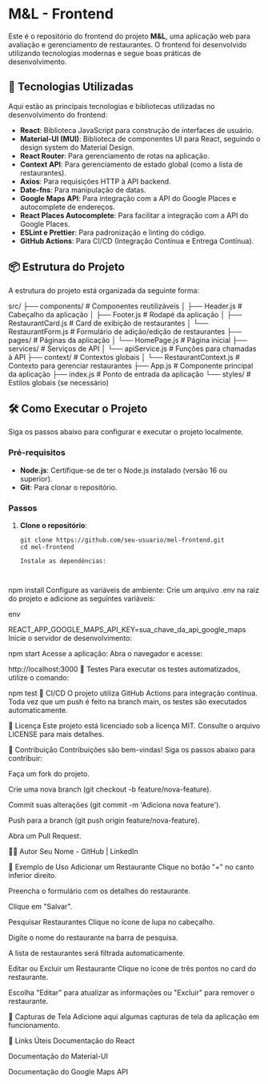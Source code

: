 # M&L - Frontend

Este é o repositório do frontend do projeto **M&L**, uma aplicação web para avaliação e gerenciamento de restaurantes. O frontend foi desenvolvido utilizando tecnologias modernas e segue boas práticas de desenvolvimento.

## 🚀 Tecnologias Utilizadas

Aqui estão as principais tecnologias e bibliotecas utilizadas no desenvolvimento do frontend:

- **React**: Biblioteca JavaScript para construção de interfaces de usuário.
- **Material-UI (MUI)**: Biblioteca de componentes UI para React, seguindo o design system do Material Design.
- **React Router**: Para gerenciamento de rotas na aplicação.
- **Context API**: Para gerenciamento de estado global (como a lista de restaurantes).
- **Axios**: Para requisições HTTP à API backend.
- **Date-fns**: Para manipulação de datas.
- **Google Maps API**: Para integração com a API do Google Places e autocomplete de endereços.
- **React Places Autocomplete**: Para facilitar a integração com a API do Google Places.
- **ESLint e Prettier**: Para padronização e linting do código.
- **GitHub Actions**: Para CI/CD (Integração Contínua e Entrega Contínua).

## 📦 Estrutura do Projeto

A estrutura do projeto está organizada da seguinte forma:

src/
├── components/ # Componentes reutilizáveis
│ ├── Header.js # Cabeçalho da aplicação
│ ├── Footer.js # Rodapé da aplicação
│ ├── RestaurantCard.js # Card de exibição de restaurantes
│ └── RestaurantForm.js # Formulário de adição/edição de restaurantes
├── pages/ # Páginas da aplicação
│ └── HomePage.js # Página inicial
├── services/ # Serviços de API
│ └── apiService.js # Funções para chamadas à API
├── context/ # Contextos globais
│ └── RestaurantContext.js # Contexto para gerenciar restaurantes
├── App.js # Componente principal da aplicação
├── index.js # Ponto de entrada da aplicação
└── styles/ # Estilos globais (se necessário)


## 🛠️ Como Executar o Projeto

Siga os passos abaixo para configurar e executar o projeto localmente.

### Pré-requisitos

- **Node.js**: Certifique-se de ter o Node.js instalado (versão 16 ou superior).
- **Git**: Para clonar o repositório.

### Passos

1. **Clone o repositório**:
   ```
   git clone https://github.com/seu-usuario/mel-frontend.git
   cd mel-frontend

   Instale as dependências:



npm install
Configure as variáveis de ambiente:
Crie um arquivo .env na raiz do projeto e adicione as seguintes variáveis:

env

REACT_APP_GOOGLE_MAPS_API_KEY=sua_chave_da_api_google_maps
Inicie o servidor de desenvolvimento:

npm start
Acesse a aplicação:
Abra o navegador e acesse:


http://localhost:3000
🧪 Testes
Para executar os testes automatizados, utilize o comando:



npm test
🚀 CI/CD
O projeto utiliza GitHub Actions para integração contínua. Toda vez que um push é feito na branch main, os testes são executados automaticamente.

📝 Licença
Este projeto está licenciado sob a licença MIT. Consulte o arquivo LICENSE para mais detalhes.

🤝 Contribuição
Contribuições são bem-vindas! Siga os passos abaixo para contribuir:

Faça um fork do projeto.

Crie uma nova branch (git checkout -b feature/nova-feature).

Commit suas alterações (git commit -m 'Adiciona nova feature').

Push para a branch (git push origin feature/nova-feature).

Abra um Pull Request.

👨‍💻 Autor
Seu Nome - GitHub | LinkedIn

📌 Exemplo de Uso
Adicionar um Restaurante
Clique no botão "+" no canto inferior direito.

Preencha o formulário com os detalhes do restaurante.

Clique em "Salvar".

Pesquisar Restaurantes
Clique no ícone de lupa no cabeçalho.

Digite o nome do restaurante na barra de pesquisa.

A lista de restaurantes será filtrada automaticamente.

Editar ou Excluir um Restaurante
Clique no ícone de três pontos no card do restaurante.

Escolha "Editar" para atualizar as informações ou "Excluir" para remover o restaurante.

📸 Capturas de Tela
Adicione aqui algumas capturas de tela da aplicação em funcionamento.

🔗 Links Úteis
Documentação do React

Documentação do Material-UI

Documentação do Google Maps API